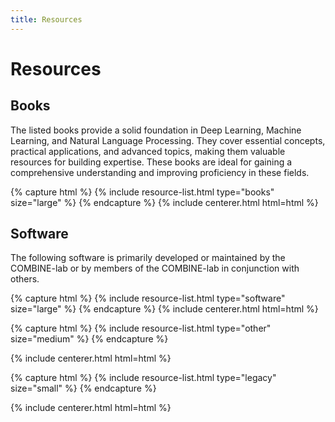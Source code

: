 ```yaml
---
title: Resources
---
```


# <i class="fas fa-tools"></i>Resources

<!-- section break -->

## Books

The listed books provide a solid foundation in Deep Learning, Machine Learning, and Natural Language Processing. They cover essential concepts, practical applications, and advanced topics, making them valuable resources for building expertise. These books are ideal for gaining a comprehensive understanding and improving proficiency in these fields.

{% capture html %}
{% include resource-list.html type="books" size="large" %}
{% endcapture %}
{% include centerer.html html=html %}

## Software
The following software is primarily developed or maintained by the COMBINE-lab or 
by members of the COMBINE-lab in conjunction with others.

{% capture html %}
{% include resource-list.html type="software" size="large" %}
{% endcapture %}
{% include centerer.html html=html %}


{% capture html %}
{% include resource-list.html type="other" size="medium" %}
{% endcapture %}

{% include centerer.html html=html %}

{% capture html %}
{% include resource-list.html type="legacy" size="small" %}
{% endcapture %}

{% include centerer.html html=html %}
